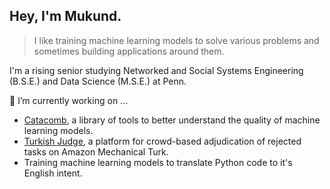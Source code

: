## Hey, I'm Mukund.

> I like training machine learning models to solve various problems and sometimes building applications around them.

I'm a rising senior studying Networked and Social Systems Engineering (B.S.E.) and Data Science (M.S.E.) at Penn.

🔭 I’m currently working on ...

- [Catacomb](https://github.com/catacomb-ai/catacomb), a library of tools to better understand the quality of machine learning models.
- [Turkish Judge](https://github.com/mukund-v/turkish-judge), a platform for crowd-based adjudication of rejected tasks on Amazon Mechanical Turk.
- Training machine learning models to translate Python code to it's English intent.

<!--
**mukund-v/mukund-v** is a ✨ _special_ ✨ repository because its `README.md` (this file) appears on your GitHub profile.

Here are some ideas to get you started:

- 🔭 I’m currently working on ...
- 🌱 I’m currently learning ...
- 👯 I’m looking to collaborate on ...
- 🤔 I’m looking for help with ...
- 💬 Ask me about ...
- 📫 How to reach me: ...
- 😄 Pronouns: ...
- ⚡ Fun fact: ...
-->
